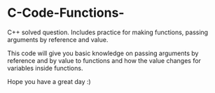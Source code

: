# C-Code-Functions-
C++ solved question. Includes practice for making functions, passing arguments by reference and value.

This code will give you basic knowledge on passing arguments by reference and by value to functions and how the value changes for variables inside functions. 

Hope you have a great day :)
